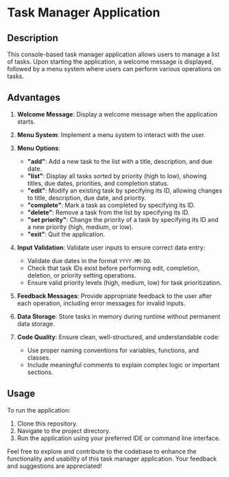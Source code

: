 # Task Manager Application

## Description
This console-based task manager application allows users to manage a list of tasks. Upon starting the application, a welcome message is displayed, followed by a menu system where users can perform various operations on tasks.

## Advantages

1. **Welcome Message**: Display a welcome message when the application starts.

2. **Menu System**: Implement a menu system to interact with the user.

3. **Menu Options**:
   - **"add"**: Add a new task to the list with a title, description, and due date.
   - **"list"**: Display all tasks sorted by priority (high to low), showing titles, due dates, priorities, and completion status.
   - **"edit"**: Modify an existing task by specifying its ID, allowing changes to title, description, due date, and priority.
   - **"complete"**: Mark a task as completed by specifying its ID.
   - **"delete"**: Remove a task from the list by specifying its ID.
   - **"set priority"**: Change the priority of a task by specifying its ID and a new priority (high, medium, or low).
   - **"exit"**: Quit the application.

4. **Input Validation**: Validate user inputs to ensure correct data entry:
   - Validate due dates in the format `YYYY-MM-DD`.
   - Check that task IDs exist before performing edit, completion, deletion, or priority setting operations.
   - Ensure valid priority levels (high, medium, low) for task prioritization.

5. **Feedback Messages**: Provide appropriate feedback to the user after each operation, including error messages for invalid inputs.

6. **Data Storage**: Store tasks in memory during runtime without permanent data storage.

7. **Code Quality**: Ensure clean, well-structured, and understandable code:
   - Use proper naming conventions for variables, functions, and classes.
   - Include meaningful comments to explain complex logic or important sections.

## Usage
To run the application:
1. Clone this repository.
2. Navigate to the project directory.
3. Run the application using your preferred IDE or command line interface.

Feel free to explore and contribute to the codebase to enhance the functionality and usability of this task manager application. Your feedback and suggestions are appreciated!
